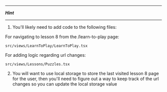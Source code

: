 *******************
***Hint***
*******************

1. You'll likely need to add code to the following files:

For navigating to lesson 8 from the /learn-to-play page:

```
src/views/LearnToPlay/LearnToPlay.tsx
```

For adding logic regarding url changes:

```
src/views/Lessons/Puzzles.tsx
```

2. You will want to use local storage to store the last visited lesson 8 page for the user, then you'll need to figure out a way to keep track of the url changes so you can update the local storage value